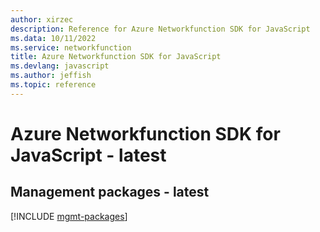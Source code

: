 ```yaml
---
author: xirzec
description: Reference for Azure Networkfunction SDK for JavaScript
ms.data: 10/11/2022
ms.service: networkfunction
title: Azure Networkfunction SDK for JavaScript
ms.devlang: javascript
ms.author: jeffish
ms.topic: reference
---
```

# Azure Networkfunction SDK for JavaScript - latest

## Management packages - latest
[!INCLUDE [mgmt-packages](networkfunction-mgmt-index.md)]